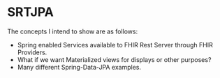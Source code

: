 

# SRTJPA

The concepts I intend to show are as follows:

* Spring enabled Services available to FHIR Rest Server through FHIR Providers.
* What if we want Materialized views for displays or other purposes?
* Many different Spring-Data-JPA examples.
